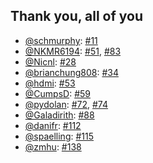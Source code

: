 ## Thank you, all of you

- [@schmurphy](https://github.com/NKMR6194): [#11](https://github.com/travs/markdown-pdf/pull/11)
- [@NKMR6194](https://github.com/NKMR6194): [#51](https://github.com/travs/markdown-pdf/pull/51), [#83](https://github.com/travs/markdown-pdf/pull/83)
- [@Nicnl](https://github.com/Nicnl): [#28](https://github.com/travs/markdown-pdf/pull/28)
- [@brianchung808](https://github.com/brianchung808): [#34](https://github.com/travs/markdown-pdf/pull/34)
- [@hdmi](https://github.com/hdmi): [#53](https://github.com/travs/markdown-pdf/pull/53)
- [@CumpsD](https://github.com/CumpsD): [#59](https://github.com/travs/markdown-pdf/pull/59)
- [@pydolan](https://github.com/pydolan): [#72](https://github.com/travs/markdown-pdf/pull/72), [#74](https://github.com/travs/markdown-pdf/pull/74)
- [@Galadirith](https://github.com/Galadirith): [#88](https://github.com/travs/markdown-pdf/pull/88)
- [@danifr](https://github.com/danifr): [#112](https://github.com/travs/markdown-pdf/pull/112)
- [@spaelling](https://github.com/spaelling): [#115](https://github.com/travs/markdown-pdf/pull/115)
- [@zmhu](https://github.com/zmhu): [#138](https://github.com/travs/markdown-pdf/pull/138)
